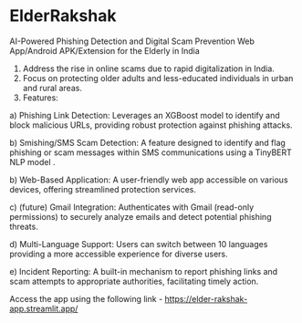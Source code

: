 # ElderRakshak
AI-Powered Phishing Detection and Digital Scam Prevention Web App/Android APK/Extension for the Elderly in India
1. Address the rise in online scams due to rapid digitalization in India.
2. Focus on protecting older adults and less-educated individuals in urban and rural areas.
3. Features:
   
a) Phishing Link Detection: Leverages an XGBoost model to identify and block malicious URLs, providing robust protection against phishing attacks.

b) Smishing/SMS Scam Detection: A feature designed to identify and flag phishing or scam messages within SMS communications using a TinyBERT NLP model .

b) Web-Based Application: A user-friendly web app accessible on various devices, offering streamlined protection services.

c) (future) Gmail Integration: Authenticates with Gmail (read-only permissions) to securely analyze emails and detect potential phishing threats.

d) Multi-Language Support: Users can switch between 10 languages providing a more accessible experience for diverse users.

e) Incident Reporting: A built-in mechanism to report phishing links and scam attempts to appropriate authorities, facilitating timely action.

Access the app using the following link - https://elder-rakshak-app.streamlit.app/

